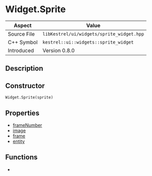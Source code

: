 # Widget.Sprite
| Aspect | Value |
| --- | --- |
| Source File | `libKestrel/ui/widgets/sprite_widget.hpp` |
| C++ Symbol | `kestrel::ui::widgets::sprite_widget` |
| Introduced | Version 0.8.0 |
## Description
## Constructor
```
Widget.Sprite(sprite)
```
## Properties

 - [frameNumber](frameNumber.md)
 - [image](image.md)
 - [frame](frame.md)
 - [entity](entity.md)

## Functions

 - [](draw.md)

